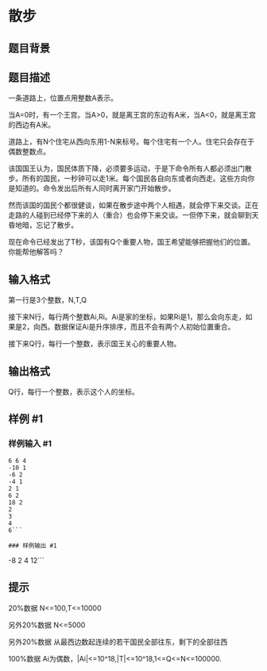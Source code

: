 # 散步

## 题目背景



## 题目描述

一条道路上，位置点用整数A表示。

当A=0时，有一个王宫。当A>0，就是离王宫的东边有A米，当A<0，就是离王宫的西边有A米。

道路上，有N个住宅从西向东用1-N来标号。每个住宅有一个人。住宅只会存在于偶数整数点。


该国国王认为，国民体质下降，必须要多运动，于是下命令所有人都必须出门散步。所有的国民，一秒钟可以走1米。每个国民各自向东或者向西走。这些方向你是知道的。命令发出后所有人同时离开家门开始散步。


然而该国的国民个都很健谈，如果在散步途中两个人相遇，就会停下来交谈。正在走路的人碰到已经停下来的人（重合）也会停下来交谈。一但停下来，就会聊到天昏地暗，忘记了散步。


现在命令已经发出了T秒，该国有Q个重要人物，国王希望能够把握他们的位置。你能帮他解答吗？


## 输入格式

第一行是3个整数，N,T,Q

接下来N行，每行两个整数Ai,Ri。Ai是家的坐标，如果Ri是1，那么会向东走，如果是2，向西。数据保证Ai是升序排序，而且不会有两个人初始位置重合。

接下来Q行，每行一个整数，表示国王关心的重要人物。


## 输出格式

Q行，每行一个整数，表示这个人的坐标。


## 样例 #1

### 样例输入 #1
```
6 6 4
-10 1
-6 2
-4 1
2 1
6 2
18 2
2
3
4
6```

### 样例输出 #1

```
-8
2
4
12```

## 提示

20%数据 N<=100,T<=10000

另外20%数据 N<=5000

另外20%数据 从最西边数起连续的若干国民全部往东，剩下的全部往西

100%数据 Ai为偶数，|Ai|<=10^18,|T|<=10^18,1<=Q<=N<=100000.

